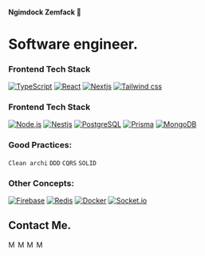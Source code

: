 #### Ngimdock Zemfack 🐻
# Software engineer.

### Frontend Tech Stack

<p>
  <a href="https://github.com/search?q=user%3ADenverCoder1+language%3AtypeScript"><img alt="TypeScript" src="https://img.shields.io/badge/TypeScript-072F61.svg?logo=typescript&logoColor=white"></a>
  <a href="#"><img alt="React" src="https://img.shields.io/badge/React-02569B.svg?logo=react&logoColor=white"></a>
  <a href="#"><img alt="Nextjs" src="https://custom-icon-badges.herokuapp.com/badge/Nextjs-000000.svg?logo=nextjs-13&logoColor=white"></a>
  <a href="#"><img alt="Tailwind css" src="https://custom-icon-badges.herokuapp.com/badge/TailwindCss-3183A2.svg?logo=tailwindcss&logoColor=white"></a>
</p>

### Frontend Tech Stack
<p>
   <a href="#"><img alt="Node.js" src="https://img.shields.io/badge/Node.js-43853D.svg?logo=node.js&logoColor=white"></a>
   <a href="#"><img alt="Nestjs" src="https://custom-icon-badges.herokuapp.com/badge/Nestjs-EA2845.svg?logo=nestjs&logoColor=white"></a>
   <a href="#"><img alt="PostgreSQL" src ="https://img.shields.io/badge/PostgreSQL-316192.svg?logo=postgresql&logoColor=white"></a>
   <a href="#"><img alt="Prisma" src ="https://img.shields.io/badge/Prisma-07405e.svg?logo=prisma&logoColor=white"></a>
   <a href="#"><img alt="MongoDB" src ="https://img.shields.io/badge/MongoDB-4ea94b.svg?logo=mongodb&logoColor=white"></a>
</p>

### Good Practices:
`Clean archi` `DDD` `CQRS` `SOLID`

### Other Concepts:
<p>
   <a href="#"><img alt="Firebase" src="https://custom-icon-badges.herokuapp.com/badge/Firebase-FECD2E.svg?logo=firebase&logoColor=white"></a>
   <a href="#"><img alt="Redis" src="https://custom-icon-badges.herokuapp.com/badge/Redis-A61F11.svg?logo=redis&logoColor=white"></a>
   <a href="#"><img alt="Docker" src="https://custom-icon-badges.herokuapp.com/badge/Docker-028BB9.svg?logo=docker&logoColor=white"></a>
   <a href="#"><img alt="Socket.io" src="https://custom-icon-badges.herokuapp.com/badge/Socket.io-000000.svg?logo=socketio&logoColor=white"></a>
</p>




 ## Contact Me.
 <section>
   <a href="#" target="_blank">
    <img align="left" alt="Md. Shakil Hossain | Website" width="16px" src="https://github.com/shakiliitju/shakiliitju/blob/main/world-wide-web.svg" />
   </a>
   
   <a href="https://www.linkedin.com/in/ngimdock-zemfack/" target="_blank">
    <img align="left" alt="Md. Shakil Hossain | Linkedin" width="15px" src="https://github.com/piyushP7pravin/piyushP7pravin/blob/master/Linkedin.svg" />
   </a>
   
   <a href="https://twitter.com/NZemfack" target="_blank">
     <img align="left" alt="Md. Shakil Hossain | Twitter" width="16px" src="https://github.com/piyushP7pravin/piyushP7pravin/blob/master/Twitter.svg" />
   </a>
   
   <a href="https://www.youtube.com/channel/UC3zvEZ1mz0fNPhB53C50gDQ" target="_blank">
    <img align="left" alt="Md. Shakil Hossain | Youtube" width="17px" src="https://github.com/shakiliitju/shakiliitju/blob/main/youtube.svg" />
   </a>
 
 <br>
 </section>
